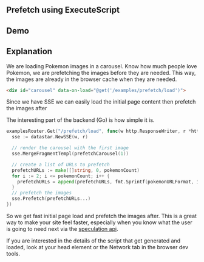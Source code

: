 ## Prefetch using ExecuteScript

## Demo

<div id="carousel" data-on-load="@get('/examples/prefetch/load')"></div>

## Explanation

We are loading Pokemon images in a carousel.  Know how much people love Pokemon, we are prefetching the images before they are needed.  This way, the images are already in the browser cache when they are needed.

```html
<div id="carousel" data-on-load="@get('/examples/prefetch/load')">
```

Since we have SSE we can easily load the initial page content then prefetch the images after

The interesting part of the backend (Go) is how simple it is.

```go
examplesRouter.Get("/prefetch/load", func(w http.ResponseWriter, r *http.Request) {
  sse := datastar.NewSSE(w, r)

  // render the carousel with the first image
  sse.MergeFragmentTempl(prefetchCarousel(1))

  // create a list of URLs to prefetch
  prefetchURLs := make([]string, 0, pokemonCount)
  for i := 2; i <= pokemonCount; i++ {
    prefetchURLs = append(prefetchURLs, fmt.Sprintf(pokemonURLFormat, i))
  }
  // prefetch the images
  sse.Prefetch(prefetchURLs...)
})
```

So we get fast initial page load and prefetch the images after.  This is a great way to make your site feel faster, especially when you know what the user is going to need next via the [speculation api](https://developer.mozilla.org/en-US/docs/Web/API/Speculation_Rules_API).

If you are interested in the details of the script that get generated and loaded, look at your head element or the Network tab in the browser dev tools.

